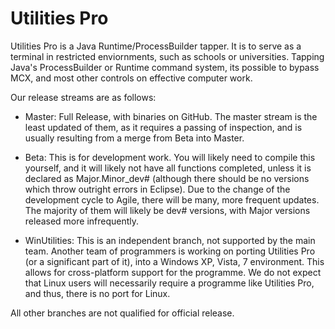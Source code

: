 Utilities Pro
==========

Utilities Pro is a Java Runtime/ProcessBuilder tapper. It is to serve as a terminal in restricted enviornments, such as schools or universities. Tapping Java's ProcessBuilder or Runtime command system, its possible to bypass MCX, and most other controls on effective computer work.

Our release streams are as follows:
  * Master: Full Release, with binaries on GitHub. The master stream is the least updated of them, as it requires a passing of inspection, and is usually resulting from a merge from Beta into Master.
  * Beta: This is for development work. You will likely need to compile this yourself, and it will likely not have all functions completed, unless it is declared as Major.Minor_dev# (although there should be no versions which throw outright errors in Eclipse). Due to the change of the development cycle to Agile, there will be many, more frequent updates. The majority of them will likely be dev# versions, with Major versions released more infrequently.
  
  * WinUtilities: This is an independent branch, not supported by the main team. Another team of programmers is working on porting Utilities Pro (or a significant part of it), into a Windows XP, Vista, 7 environment. This allows for cross-platform support for the programme. We do not expect that Linux users will necessarily require a programme like Utilities Pro, and thus, there is no port for Linux.
  
  All other branches are not qualified for official release.